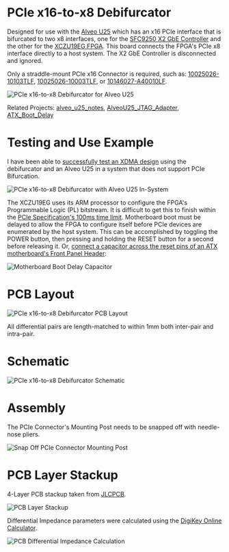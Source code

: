 # PCIe x16-to-x8 Debifurcator

Designed for use with the [Alveo U25](https://www.xilinx.com/products/boards-and-kits/alveo/u25.html) which has an x16 PCIe interface that is bifurcated to two x8 interfaces, one for the [SFC9250 X2 GbE Controller](https://www.xilinx.com/products/boards-and-kits/x2-series.html) and the other for the [XCZU19EG FPGA](https://www.xilinx.com/products/silicon-devices/soc/zynq-ultrascale-mpsoc.html#eg). This board connects the FPGA's PCIe x8 interface directly to a host system. The X2 GbE Controller is disconnected and ignored.

Only a straddle-mount PCIe x16 Connector is required, such as: [10025026-10103TLF](https://www.trustedparts.com/en/search/10025026-10103TLF), [10025026-10003TLF](https://www.trustedparts.com/en/search/10025026-10003TLF), or [10146027-A40010LF](https://www.trustedparts.com/en/search/10146027-A40010LF).

![PCIe x16-to-x8 Debifurcator for Alveo U25](img/PCIe_x16-to-x8_Debifurcator_for_Alveo_U25.jpg)

Related Projects: [alveo_u25_notes](https://github.com/mwrnd/alveo_u25_notes), [AlveoU25_JTAG_Adapter](https://github.com/mwrnd/AlveoU25_JTAG_Adapter), [ATX_Boot_Delay](https://github.com/mwrnd/ATX_Boot_Delay)


# Testing and Use Example

I have been able to [successfully test an XDMA design](https://github.com/mwrnd/alveo_u25_notes) using the debifurcator and an Alveo U25 in a system that does not support PCIe Bifurcation.

![PCIe x16-to-x8 Debifurcator with Alveo U25 In-System](img/Alveo_U25_System.jpg)

The XCZU19EG uses its ARM processor to configure the FPGA's Programmable Logic (PL) bitstream. It is difficult to get this to finish within the [PCIe Specification's 100ms time limit](https://pcisig.com/specifications/ecr_ecn_process?speclib=100+ms). Motherboard boot must be delayed to allow the FPGA to configure itself before PCIe devices are enumerated by the host system. This can be accomplished by toggling the POWER button, then pressing and holding the RESET button for a second before releasing it. Or, [connect a capacitor across the reset pins of an ATX motherboard's Front Panel Header](https://github.com/mwrnd/ATX_Boot_Delay):

![Motherboard Boot Delay Capacitor](img/Delay_Boot_Using_FrontPanelHeader_Capacitor.jpg)


# PCB Layout

![PCIe x16-to-x8 Debifurcator PCB Layout](img/PCIe_x16-to-x8_Debifurcator_PCB_Layout.png)

All differential pairs are length-matched to within 1mm both inter-pair and intra-pair.


# Schematic

![PCIe x16-to-x8 Debifurcator Schematic](img/PCIe_x16-to-x8_Debifurcator_Schematic.png)


# Assembly

The PCIe Connector's Mounting Post needs to be snapped off with needle-nose pliers.

![Snap Off PCIe Connector Mounting Post](img/Snap_Off_PCIe_Connector_Mounting_Post.jpg)


# PCB Layer Stackup

4-Layer PCB stackup taken from [JLCPCB](https://jlcpcb.com/capabilities/pcb-capabilities).

![PCB Layer Stackup](img/Layer_Stackup.png)

Differential Impedance parameters were calculated using the [DigiKey Online Calculator](https://www.digikey.com/en/resources/conversion-calculators/conversion-calculator-pcb-trace-impedance).

![PCB Differential Impedance Calculation](img/PCB_Impedance_0.30mm_0.18mm_on_0.21mm_7628.png)


